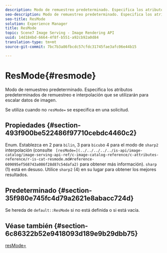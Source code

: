```yaml
---
description: Modo de remuestreo predeterminado. Especifica los atributos predeterminados de remuestreo e interpolación que se utilizarán para escalar datos de imagen.
seo-description: Modo de remuestreo predeterminado. Especifica los atributos predeterminados de remuestreo e interpolación que se utilizarán para escalar datos de imagen.
seo-title: ResMode
solution: Experience Manager
title: ResMode
topic: Scene7 Image Serving - Image Rendering API
uuid: 14d184bd-6664-4f8f-b551-a92cb92a0d84
translation-type: tm+mt
source-git-commit: 7bc7b3a86fbcdc57cfdc31745fae3afc06e44b15

---
```



# ResMode{#resmode}

Modo de remuestreo predeterminado. Especifica los atributos predeterminados de remuestreo e interpolación que se utilizarán para escalar datos de imagen.

Se utiliza cuando no `resMode=` se especifica en una solicitud.

## Propiedades {#section-493f900be522486f97710cebdc4460c2}

Enum. Establezca en 2 para `bilin`, 3 para `bicub`o 4 para el modo de `sharp2` interpolación (consulte ` [resMode=](../../../../../is-api/image-catalog/image-serving-api-ref/c-image-catalog-reference/c-attributes-reference/r-is-cat-resmode.md#reference-609095ef568743a086f28d87c54dafa2)` para obtener más información). `sharp` (1) está en desuso. Utilice `sharp2` (4) en su lugar para obtener los mejores resultados.

## Predeterminado {#section-35f980e745fc4d79a2621e8abacc724d}

Se hereda de `default::ResMode` si no está definida o si está vacía.

## Véase también {#section-6c86322b52e9418093d189e9b29dbb75}

[resMode=](../../../../../is-api/image-catalog/image-serving-api-ref/c-image-catalog-reference/c-attributes-reference/r-is-cat-resmode.md#reference-609095ef568743a086f28d87c54dafa2)
